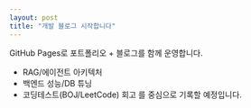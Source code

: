 ```yaml
---
layout: post
title: "개발 블로그 시작합니다"
---
```


GitHub Pages로 포트폴리오 + 블로그를 함께 운영합니다.
- RAG/에이전트 아키텍처
- 백엔드 성능/DB 튜닝
- 코딩테스트(BOJ/LeetCode) 회고
를 중심으로 기록할 예정입니다.
